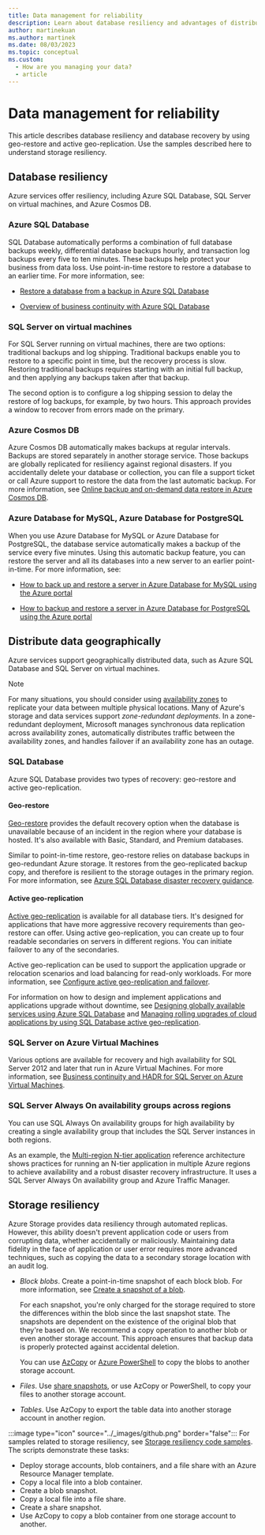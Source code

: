 ```yaml
---
title: Data management for reliability
description: Learn about database resiliency and advantages of distributing data geographically for reliability, including storage resiliency samples.
author: martinekuan
ms.author: martinek
ms.date: 08/03/2023
ms.topic: conceptual
ms.custom:
  - How are you managing your data?
  - article
---
```


# Data management for reliability

This article describes database resiliency and database recovery by using geo-restore and active geo-replication. Use the samples described here to understand storage resiliency.

## Database resiliency

Azure services offer resiliency, including Azure SQL Database, SQL Server on virtual machines, and Azure Cosmos DB.

### Azure SQL Database

SQL Database automatically performs a combination of full database backups weekly, differential database backups hourly, and transaction log backups every five to ten minutes. These backups help protect your business from data loss. Use point-in-time restore to restore a database to an earlier time. For more information, see:

- [Restore a database from a backup in Azure SQL Database](/azure/sql-database/sql-database-recovery-using-backups)

- [Overview of business continuity with Azure SQL Database](/azure/sql-database/sql-database-business-continuity)

### SQL Server on virtual machines

For SQL Server running on virtual machines, there are two options: traditional backups and log shipping. Traditional backups enable you to restore to a specific point in time, but the recovery process is slow. Restoring traditional backups requires starting with an initial full backup, and then applying any backups taken after that backup.

The second option is to configure a log shipping session to delay the restore of log backups, for example, by two hours. This approach provides a window to recover from errors made on the primary.

### Azure Cosmos DB

Azure Cosmos DB automatically makes backups at regular intervals. Backups are stored separately in another storage service. Those backups are globally replicated for resiliency against regional disasters. If you accidentally delete your database or collection, you can file a support ticket or call Azure support to restore the data from the last automatic backup. For more information, see [Online backup and on-demand data restore in Azure Cosmos DB](/azure/cosmos-db/online-backup-and-restore).

### Azure Database for MySQL, Azure Database for PostgreSQL

When you use Azure Database for MySQL or Azure Database for PostgreSQL, the database service automatically makes a backup of the service every five minutes. Using this automatic backup feature, you can restore the server and all its databases into a new server to an earlier point-in-time. For more information, see:

- [How to back up and restore a server in Azure Database for MySQL using the Azure portal](/azure/mysql/howto-restore-server-portal)

- [How to backup and restore a server in Azure Database for PostgreSQL using the Azure portal](/azure/postgresql/howto-restore-server-portal)

## Distribute data geographically

Azure services support geographically distributed data, such as Azure SQL Database and SQL Server on virtual machines.

> [!NOTE]
> For many situations, you should consider using [availability zones](/azure/reliability/availability-zones-overview) to replicate your data between multiple physical locations. Many of Azure's storage and data services support *zone-redundant deployments*. In a zone-redundant deployment, Microsoft manages synchronous data replication across availability zones, automatically distributes traffic between the availability zones, and handles failover if an availability zone has an outage.

### SQL Database

Azure SQL Database provides two types of recovery: geo-restore and active geo-replication.

#### Geo-restore

[Geo-restore](/azure/sql-database/sql-database-recovery-using-backups/#geo-restore) provides the default recovery option when the database is unavailable because of an incident in the region where your database is hosted. It's also available with Basic, Standard, and Premium databases.

Similar to point-in-time restore, geo-restore relies on database backups in geo-redundant Azure storage. It restores from the geo-replicated backup copy, and therefore is resilient to the storage outages in the primary region. For more information, see [Azure SQL Database disaster recovery guidance](/azure/azure-sql/database/disaster-recovery-guidance).

#### Active geo-replication

[Active geo-replication](/azure/sql-database/sql-database-geo-replication-overview) is available for all database tiers. It's designed for applications that have more aggressive recovery requirements than geo-restore can offer. Using active geo-replication, you can create up to four readable secondaries on servers in different regions. You can initiate failover to any of the secondaries.

Active geo-replication can be used to support the application upgrade or relocation scenarios and load balancing for read-only workloads. For more information, see [Configure active geo-replication and failover](/azure/sql-database/sql-database-geo-replication-portal).

For information on how to design and implement applications and applications upgrade without downtime, see [Designing globally available services using Azure SQL Database](/azure/sql-database/sql-database-designing-cloud-solutions-for-disaster-recovery) and [Managing rolling upgrades of cloud applications by using SQL Database active geo-replication](/azure/sql-database/sql-database-manage-application-rolling-upgrade).

### SQL Server on Azure Virtual Machines

Various options are available for recovery and high availability for SQL Server 2012 and later that run in Azure Virtual Machines. For more information, see [Business continuity and HADR for SQL Server on Azure Virtual Machines](/azure/virtual-machines/windows/sql/virtual-machines-windows-sql-high-availability-dr).

### SQL Server Always On availability groups across regions

You can use SQL Always On availability groups for high availability by creating a single availability group that includes the SQL Server instances in both regions.

As an example, the [Multi-region N-tier application](/azure/architecture/reference-architectures/n-tier/multi-region-sql-server) reference architecture shows practices for running an N-tier application in multiple Azure regions to achieve availability and a robust disaster recovery infrastructure. It uses a SQL Server Always On availability group and Azure Traffic Manager.

## Storage resiliency

Azure Storage provides data resiliency through automated replicas. However, this ability doesn't prevent application code or users from corrupting data, whether accidentally or maliciously. Maintaining data fidelity in the face of application or user error requires more advanced techniques, such as copying the data to a secondary storage location with an audit log.

- *Block blobs*. Create a point-in-time snapshot of each block blob. For more information, see [Create a snapshot of a blob](/rest/api/storageservices/creating-a-snapshot-of-a-blob).

  For each snapshot, you're only charged for the storage required to store the differences within the blob since the last snapshot state. The snapshots are dependent on the existence of the original blob that they're based on. We recommend a copy operation to another blob or even another storage account. This approach ensures that backup data is properly protected against accidental deletion.

  You can use [AzCopy](/azure/storage/common/storage-use-azcopy) or [Azure PowerShell](/azure/storage/common/storage-powershell-guide-full) to copy the blobs to another storage account.

- *Files*. Use [share snapshots](/azure/storage/files/storage-snapshots-files), or use AzCopy or PowerShell, to copy your files to another storage account.

- *Tables*. Use AzCopy to export the table data into another storage account in another region.

:::image type="icon" source="../_images/github.png" border="false"::: For samples related to storage resiliency, see [Storage resiliency code samples](https://github.com/mspnp/samples/tree/master/Reliability/StorageSnapshotsSample). The scripts demonstrate these tasks:

- Deploy storage accounts, blob containers, and a file share with an Azure Resource Manager template.
- Copy a local file into a blob container.
- Create a blob snapshot.
- Copy a local file into a file share.
- Create a share snapshot.
- Use AzCopy to copy a blob container from one storage account to another.
